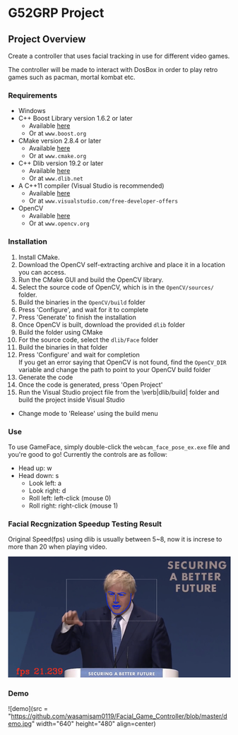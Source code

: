 # G52GRP Project

## Project Overview  
Create a controller that uses facial tracking in use for different video games.

The controller will be made to interact with DosBox in order to play retro games such as pacman, mortal kombat etc.

### Requirements
- Windows
- C++ Boost Library version 1.6.2 or later
  - Available [here](http://www.boost.org)
  - Or at `www.boost.org`
- CMake version 2.8.4 or later
  - Available [here](http://www.cmake.org)
  - Or at `www.cmake.org`
- C++ Dlib version 19.2 or later
  - Available [here](http://www.dlib.net)
  - Or at `www.dlib.net`
- A C++11 compiler (Visual Studio is recommended)
  - Available [here](http://www.visualstudio.com/free-developer-offers)
  - Or at `www.visualstudio.com/free-developer-offers`
- OpenCV
  - Available [here](http://www.opencv.org)
  - Or at `www.opencv.org`

### Installation
  1. Install CMake.
  2. Download the OpenCV self-extracting archive and place it in a location you can access.
  3. Run the CMake GUI and build the OpenCV library.
  4. Select the source code of OpenCV, which is in the `OpenCV/sources/` folder.
  5. Build the binaries in the `OpenCV/build` folder
  6. Press 'Configure', and wait for it to complete
  7. Press 'Generate' to finish the installation
  8. Once OpenCV is built, download the provided `dlib` folder
  9. Build the folder using CMake
  10. For the source code, select the `dlib/Face` folder
  11. Build the binaries in that folder
  12. Press 'Configure' and wait for completion  
       If you get an error saying that OpenCV is not found, find the `OpenCV_DIR` variable and change the path to
       point to your OpenCV build folder
  13. Generate the code
  14. Once the code is generated, press 'Open Project'
  15. Run the Visual Studio project file from the \verb|dlib/build| folder and build the project inside Visual Studio
- Change mode to 'Release' using the build menu

### Use
  To use GameFace, simply double-click the `webcam_face_pose_ex.exe` file and you're good to go!
  Currently the controls are as follow:
- Head up: w
- Head down: s
    - Look left: a
    - Look right: d
    - Roll left: left-click (mouse 0)
    - Roll right: right-click (mouse 1)

### Facial Recgnization Speedup Testing Result

Original Speed(fps) using dlib is usually between 5~8, now it is increse to more than 20 when playing video.

![example1](https://github.com/wasamisam0119/Facial_Game_Controller/blob/master/test_capture.png) 

### Demo

![demo](src = "https://github.com/wasamisam0119/Facial_Game_Controller/blob/master/demo.jpg" width="640" height="480" align=center) 